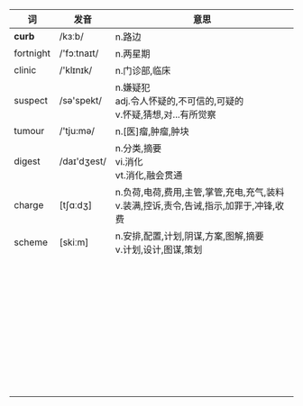 | 词        | 发音        | 意思                                                         |
| --------- | ----------- | ------------------------------------------------------------ |
| **curb**  | /kɜːb/      | n.路边                                                       |
| fortnight | /'fɔːtnaɪt/ | n.两星期                                                     |
| clinic    | /'klɪnɪk/   | n.门诊部,临床                                                |
| suspect   | /sə'spekt/  | n.嫌疑犯<br/>adj.令人怀疑的,不可信的,可疑的<br/>v.怀疑,猜想,对...有所觉察 |
| tumour    | /'tju:mə/   | n.[医]瘤,肿瘤,肿块                                           |
| digest    | /daɪ'dʒest/ | n.分类,摘要<br/>vi.消化<br/>vt.消化,融会贯通                 |
| charge    | [tʃɑːdʒ]    | n.负荷,电荷,费用,主管,掌管,充电,充气,装料<br/>v.装满,控诉,责令,告诫,指示,加罪于,冲锋,收费 |
| scheme    | [skiːm]     | n.安排,配置,计划,阴谋,方案,图解,摘要<br/>v.计划,设计,图谋,策划 |
|           |             |                                                              |
|           |             |                                                              |
|           |             |                                                              |
|           |             |                                                              |
|           |             |                                                              |
|           |             |                                                              |
|           |             |                                                              |
|           |             |                                                              |
|           |             |                                                              |
|           |             |                                                              |
|           |             |                                                              |
|           |             |                                                              |
|           |             |                                                              |
|           |             |                                                              |
|           |             |                                                              |
|           |             |                                                              |
|           |             |                                                              |
|           |             |                                                              |
|           |             |                                                              |
|           |             |                                                              |
|           |             |                                                              |
|           |             |                                                              |
|           |             |                                                              |
|           |             |                                                              |
|           |             |                                                              |
|           |             |                                                              |
|           |             |                                                              |
|           |             |                                                              |
|           |             |                                                              |
|           |             |                                                              |
|           |             |                                                              |
|           |             |                                                              |
|           |             |                                                              |
|           |             |                                                              |
|           |             |                                                              |
|           |             |                                                              |
|           |             |                                                              |
|           |             |                                                              |
|           |             |                                                              |
|           |             |                                                              |
|           |             |                                                              |

